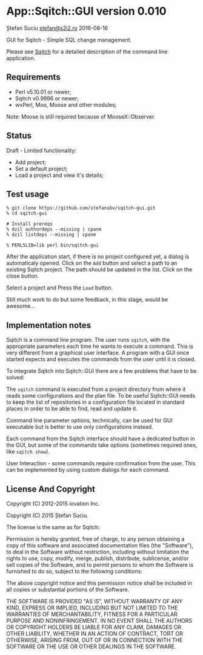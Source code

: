 App::Sqitch::GUI version 0.010
==============================
Ștefan Suciu <stefan@s2i2.ro>
2016-08-16

GUI for Sqitch - Simple SQL change management.

Please see [Sqitch](http://sqitch.org) for a detailed description of the
command line application.


Requirements
------------

- Perl v5.10.01 or newer;
- Sqitch v0.9996 or newer;
- wxPerl, Moo, Moose and other modules;

Note: Moose is still required because of MooseX::Observer.


Status
------

Draft - Limited functionality:

- Add project;
- Set a default project;
- Load a project and view it's details;


Test usage
----------

    % git clone https://github.com/stefansbv/sqitch-gui.git
    % cd sqitch-gui

    # Install prereqs
    % dzil authordeps --missing | cpanm
    % dzil listdeps --missing | cpanm

    % PERL5LIB=lib perl bin/sqitch-gui

After the application start, if there is no project configured yet, a
dialog is automaticaly opened.  Click on the `Add` button and select a
path to an existing Sqitch project.  The path should be updated in the
list.  Click on the close button.

Select a project and Press the `Load` button.

Still much work to do but some feedback, in this stage, would be
awesome...


Implementation notes
--------------------

Sqitch is a command line program.  The user runs `sqitch`, with the
appropriate parameters each time he wants to execute a command.  This
is very different from a graphical user interface.  A program with a
GUI once started expects and executes the commands from the user until
it is closed.

To integrate Sqitch into Sqitch::GUI there are a few problems that
have to be solved:

The `sqitch` command is executed from a project directory from
where it reads some configurations and the plan file.  To be useful
Sqitch::GUI needs to keep the list of repositories in a configuration
file located in standard places in order to be able to find, read and
update it.

Command line parameter options, technically, can be used for GUI
executable but is better to use only configurations instead.

Each command from the Sqitch interface should have a dedicated button
in the GUI, but some of the commands take options (sometimes required
ones, like `sqitch show`).

User Interaction - some commands require confirmation from the user.
This can be implemented by using custom dialogs for each command.


License And Copyright
---------------------

Copyright (C) 2012-2015 iovation Inc.

Copyright (C) 2015 Ștefan Suciu.

The license is the same as for Sqitch:

Permission is hereby granted, free of charge, to any person obtaining
a copy of this software and associated documentation files (the
"Software"), to deal in the Software without restriction, including
without limitation the rights to use, copy, modify, merge, publish,
distribute, sublicense, and/or sell copies of the Software, and to
permit persons to whom the Software is furnished to do so, subject to
the following conditions:

The above copyright notice and this permission notice shall be
included in all copies or substantial portions of the Software.

THE SOFTWARE IS PROVIDED "AS IS", WITHOUT WARRANTY OF ANY KIND,
EXPRESS OR IMPLIED, INCLUDING BUT NOT LIMITED TO THE WARRANTIES OF
MERCHANTABILITY, FITNESS FOR A PARTICULAR PURPOSE AND
NONINFRINGEMENT. IN NO EVENT SHALL THE AUTHORS OR COPYRIGHT HOLDERS BE
LIABLE FOR ANY CLAIM, DAMAGES OR OTHER LIABILITY, WHETHER IN AN ACTION
OF CONTRACT, TORT OR OTHERWISE, ARISING FROM, OUT OF OR IN CONNECTION
WITH THE SOFTWARE OR THE USE OR OTHER DEALINGS IN THE SOFTWARE.
